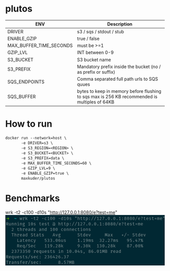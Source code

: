 # plutos

| ENV  | Description |
| ------------- | ------------- |
| DRIVER  | s3 / sqs / stdout / stub |
| ENABLE_GZIP  | true / false  |
| MAX_BUFFER_TIME_SECONDS  | must be >=1  |
| GZIP_LVL  | INT between 0-9  |
| S3_BUCKET  | S3 bucket name  |
| S3_PREFIX  | Mandatory prefix inside the bucket (no / as prefix or suffix)  |
| SQS_ENDPOINTS  | Comma separated full path urls to SQS quues  |
| SQS_BUFFER  | bytes to keep in memory before flushing to sqs max is 256 KB recommended is multiples of 64KB  |

# How to run
```shell
docker run --network=host \
       -e DRIVER=s3 \
       -e S3_REGION=<REGION> \
       -e S3_BUCKET=<BUCKET> \
       -e S3_PREFIX=data \
       -e MAX_BUFFER_TIME_SECONDS=60 \
       -e GZIP_LVL=9 \
       -e ENABLE_GZIP=true \
       maxkuder/plutos
```


# Benchmarks
wrk -t2 -c100 -d10s "http://127.0.0.1:8080/e?test=me"
![img.png](img.png)
